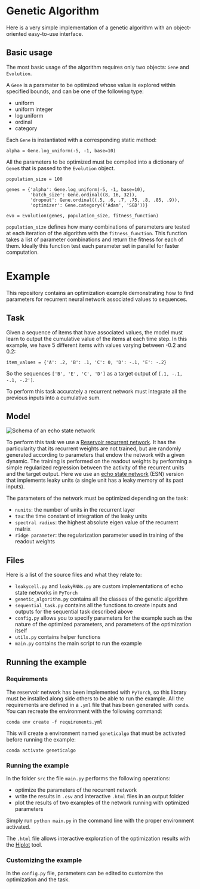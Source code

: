 # Genetic Algorithm

Here is a very simple implementation of a genetic algorithm with an object-oriented easy-to-use interface.

## Basic usage

The most basic usage of the algorithm requires only two objects: `Gene` and `Evolution`.

A `Gene` is a parameter to be optimized whose value is explored within specified
bounds, and can be one of the following type:
- uniform
- uniform integer
- log uniform
- ordinal
- category

Each `Gene` is instantiated with a corresponding static method:

```
alpha = Gene.log_uniform(-5, -1, base=10)
```

All the parameters to be optimized must be compiled into a dictionary of `Gene`s
that is passed to the `Evolution` object.

```
population_size = 100

genes = {'alpha': Gene.log_uniform(-5, -1, base=10),
         'batch_size': Gene.ordinal((8, 16, 32)),
         'dropout': Gene.ordinal((.5, .6, .7, .75, .8, .85, .9)),
         'optimizer': Gene.category(('Adam', 'SGD'))}
         
evo = Evolution(genes, population_size, fitness_function)
```

`population_size` defines how many combinations of parameters are tested at each
iteration of the algorithm with the `fitness_function`. This function takes a
list of parameter combinations and return the fitness for each of them. Ideally
this function test each parameter set in parallel for faster computation.

# Example

This repository contains an optimization example demonstrating how to find
parameters for recurrent neural network associated values to sequences.

## Task

Given a sequence of items that have associated values, the model must learn to
output the cumulative value of the items at each time step. In this example, we
have 5 different items with values varying between -0.2 and 0.2:
```
item_values = {'A': .2, 'B': .1, 'C': 0, 'D': -.1, 'E': -.2}
```

So the sequences `['B', 'E', 'C', 'D']` as a target output of `[.1, -.1, -.1, -.2']`.

To perform this task accurately a recurrent network must integrate all the
previous inputs into a cumulative sum.

## Model

![Schema of an echo state network](https://www.researchgate.net/profile/Joschka-Boedecker/publication/256459964/figure/fig1/AS:298010991972352@1448062765089/The-architecture-of-a-typical-Echo-State-Network-ESN-which-belongs-to-the-class-of.png)

To perform this task we use a [Reservoir recurrent
network](https://en.wikipedia.org/wiki/Reservoir_computing). It has the
particularity that its recurrent weights are not trained, but are randomly
generated according to parameters that endow the network with a given dynamic.
The training is performed on the readout weights by performing a simple
regularized regression between the activity of the recurrent units and the
target output. Here we use an [echo state
network](http://www.scholarpedia.org/article/Echo_state_network) (ESN) version
that implements leaky units (a single unit has a leaky memory of its past
inputs).

The parameters of the network must be optimized depending on the task:
- `nunits`: the number of units in the recurrent layer
- `tau`: the time constant of integration of the leaky units
- `spectral radius`: the highest absolute eigen value of the recurrent matrix
- `ridge parameter`: the regularization parameter used in training of the readout weights

## Files

Here is a list of the source files and what they relate to:
- `leakycell.py` and `leakyRNNs.py` are custom implementations of echo state networks in `PyTorch`
- `genetic_algorithm.py` contains all the classes of the genetic algorithm
- `sequential_task.py` contains all the functions to create inputs and outputs for the sequential task described above
- `config.py` allows you to specify parameters for the example such as the nature of the optimized parameters, and parameters of the optimization itself
- `utils.py` contains helper functions
- `main.py` contains the main script to run the example

## Running the example

### Requirements

The reservoir network has been implemented with `PyTorch`, so this library must
be installed along side others to be able to run the example. All the
requirements are defined in a `.yml` file that has been generated with `conda`.
You can recreate the environment with the following command:
```
conda env create -f requirements.yml
```
This will create a environment named `geneticalgo` that must be activated before running the example:
```
conda activate geneticalgo
```

### Running the example

In the folder `src` the file `main.py` performs the following operations:
- optimize the parameters of the recurrent network
- write the results in `.csv` and interactive `.html` files in an output folder
- plot the results of two examples of the network running with optimized parameters

Simply run `python main.py` in the command line with the proper environment activated.

The `.html` file allows interactive exploration of the optimization results with
the [Hiplot](https://ai.facebook.com/blog/hiplot-high-dimensional-interactive-plots-made-easy/) tool.

### Customizing the example

In the `config.py` file, parameters can be edited to customize the optimization and the task.
